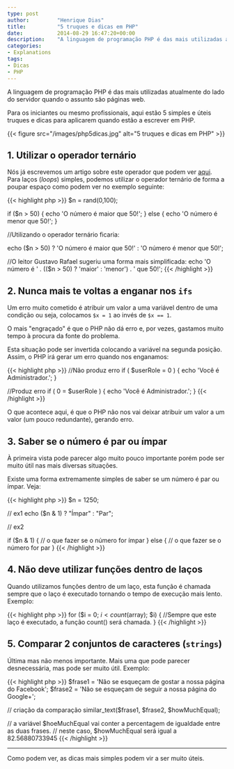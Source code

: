 ```yaml
---
type: post
author:         "Henrique Dias"
title:          "5 truques e dicas em PHP"
date:           2014-08-29 16:47:20+00:00
description:    "A linguagem de programação PHP é das mais utilizadas atualmente do lado do servidor. Hoje trazemos 5 dicas que para vos ajudar!"
categories:
- Explanations
tags:
- Dicas
- PHP
---
```


A linguagem de programação PHP é das mais utilizadas atualmente do lado do servidor quando o assunto são páginas web.

Para os iniciantes ou mesmo profissionais, aqui estão 5 simples e úteis truques e dicas para aplicarem quando estão a escrever em PHP.

{{< figure src="/images/php5dicas.jpg" alt="5 truques e dicas em PHP" >}}

## 1. Utilizar o operador ternário


Nós já escrevemos um artigo sobre este operador que podem ver [aqui](/explanations/operador-ternario/). Para laços (*loops*) simples, podemos utilizar o operador ternário de forma a poupar espaço como podem ver no exemplo seguinte:

{{< highlight php  >}}
$n = rand(0,100);

if ($n > 50) {
    echo 'O número é maior que 50!';
} else {
    echo 'O número é menor que 50!';
}

//Utilizando o operador ternário ficaria:

echo ($n > 50) ? 'O número é maior que 50!' : 'O número é menor que 50!';

//O leitor Gustavo Rafael sugeriu uma forma mais simplificada:
echo 'O número é ' . (($n > 50) ? 'maior' : 'menor') . ' que 50!';
{{< /highlight >}}

## 2. Nunca mais te voltas a enganar nos ```ifs```

Um erro muito cometido é atribuir um valor a uma variável dentro de uma condição ou seja, colocamos ```$x = 1``` ao invés de ```$x == 1```.

O mais "engraçado" é que o PHP não dá erro e, por vezes, gastamos muito tempo à procura da fonte do problema.

Esta situação pode ser invertida colocando a variável na segunda posição. Assim, o PHP irá gerar um erro quando nos enganamos:

{{< highlight php  >}}
//Não produz erro
if ( $userRole = 0 ) {
   echo 'Você é Administrador.';
}

//Produz erro
if ( 0 = $userRole ) {
   echo 'Você é Administrador.';
}
{{< /highlight >}}

O que acontece aqui, é que o PHP não nos vai deixar atribuir um valor a um valor (um pouco redundante), gerando erro.

## 3. Saber se o número é par ou ímpar

À primeira vista pode parecer algo muito pouco importante porém pode ser muito útil nas mais diversas situações.

Existe uma forma extremamente simples de saber se um número é par ou ímpar. Veja:

{{< highlight php  >}}
$n = 1250;

// ex1
echo ($n & 1) ? "Ímpar" : "Par";

// ex2

if ($n & 1) {
  // o que fazer se o número for ímpar
} else {
  // o que fazer se o número for par
}
{{< /highlight >}}

## 4. Não deve utilizar funções dentro de laços

Quando utilizamos funções dentro de um laço, esta função é chamada sempre que o laço é executado tornando o tempo de execução mais lento. Exemplo:

{{< highlight php  >}}
for ($i = 0; $i < count($array); $i) {
  //Sempre que este laço é executado, a função count() será chamada.
}
{{< /highlight >}}

## 5. Comparar 2 conjuntos de caracteres (```strings```)


Última mas não menos importante. Mais uma que pode parecer desnecessária, mas pode ser muito útil. Exemplo:

{{< highlight php  >}}
$frase1 = 'Não se esqueçam de gostar a nossa página do Facebook';
$frase2 = 'Não se esqueçam de seguir a nossa página do Google+';

// criação da comparação
similar_text($frase1, $frase2, $howMuchEqual);

// a variável $hoeMuchEqual vai conter a percentagem de igualdade entre as duas frases.
// neste caso, $howMuchEqual será igual a 82.56880733945
{{< /highlight >}}

* * *

Como podem ver, as dicas mais simples podem vir a ser muito úteis.
